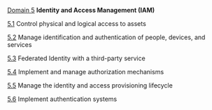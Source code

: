 [Domain 5](#domain5-top) **Identity and Access Management (IAM)**

[5.1](#5.1) Control physical and logical access to assets

[5.2](#5.2) Manage identification and authentication of people, devices, and services

[5.3](#5.3) Federated Identity with a third-party service

[5.4](#5.4) Implement and manage authorization mechanisms

[5.5](#5.5) Manage the identity and access provisioning lifecycle

[5.6](#5.6) Implement authentication systems
